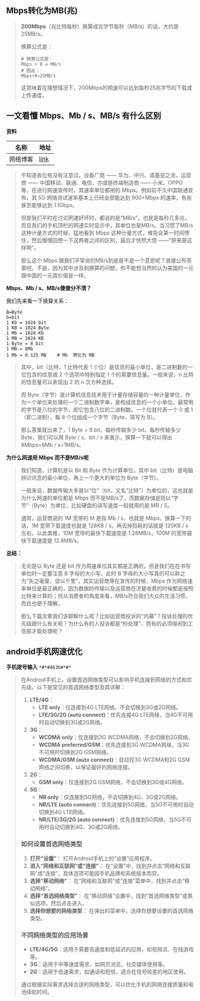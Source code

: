 ##  Mbps转化为MB(兆)

> **200Mbps**（兆比特每秒）换算成兆字节每秒（MB/s）的话，大约是25MB/s。
>
> 换算公式是： 
>
> ```shell
> # 换算公式是：
> Mbps ÷ 8 = MB/s
> # 因此：
> Mbps÷8=25MB/s
> ```
>
> 这意味着在理想情况下，200Mbps的网速可以达到每秒25兆字节的下载或上传速度。





## 一文看懂 Mbps、Mb / s、MB/s 有什么区别

**资料**

| 名称     | 地址                                         |
| -------- | -------------------------------------------- |
| 网络博客 | [link](https://www.ithome.com/0/437/491.htm) |

> 不知道各位有没有注意过，设备厂商 —— 华为、中兴、诺基亚之流，运营商 —— 中国移动、联通、电信，亦或是终端制造商 —— 小米、OPPO 等，在进行网速宣传时，其速率单位都用的 Mbps。例如前不久中国联通宣布，其 5G 网络测试速率基本上已经全部能达到 900+Mbps 的速率，有些甚至能够达到 1.1Gbps。
>
> 但是我们平时在讨论网速好坏时，都说的是“MB/s”，也就是每秒几多兆，而且我们的手机顶栏的网速实时显示中，其单位也是MB/s。当习惯了MB/s这种计量方式的时候，猛地看到 Mbps 这种计量方式，难免会第一时间愣住，然后慢慢回想一下这两者之间的区别，最后才恍然大悟 ——“原来是这样啊”。
>
> 
>
> 那么这个 Mbps 跟我们平常说的MB/s到底是不是一个意思呢？直接公布答案吧，不是，因为其中涉及到换算的问题，你不能想当然的认为美国的一元跟中国的一元其价值是一样。

**Mbps、Mb / s、MB/s傻傻分不清？**

我们先来看一下换算关系：

```shell
B=Byte
b=bit
1 Kb = 1024 bit
1 KB = 1024 Byte
1 Mb = 1024 Kb
1 MB = 1024 KB
1 Byte = 8 bit
1 MB = 8Mb
1 Mb = 0.125 MB    # Mb  转化为 MB
```

> 其中，bit（比特，1 比特代表 1 个位）是信息的最小单位，是二进制数的一位包含的信息或 2 个选项中特别指定 1 个的需要信息量。一般来说，n 比特的信息量可以表现出 2 的 n 次方种选择。
>
> 而 Byte（字节）是计算机信息技术用于计量存储容量的一种计量单位，作为一个单位来处理的一个二进制数字串，是构成信息的一个小单位。最常用的字节是八位的字节，即它包含八位的二进制数。一个位就代表一个 0 或 1（即二进制），每 8 个位组成一个字节（Byte，简写为 B）。
>
> 那么答案就出来了，1 Byte = 8 bit，每秒传输多少 bit、每秒传输多少 Byte，我们可以用 Byte / s、bit / s 来表示，换算一下就可以得出 8Mbps=8Mb / s=1MB/s。

**为什么网速用 Mbps 而不是MB/s呢**

> 我们知道，计算机是以 Bit 和 Byte 作为计算单位，其中 bit（比特）是电脑辨识讯息的最小单位，再上一个更大的单位为 Byte（字节）。
>
> 一般来说，数据传输大多是以“位”（bit，又名“比特”）为单位的，这也就是为什么网速的单位都是 Mbps 而不是MB/s了，而数据存储是则以“字节”（Byte）为单位，比如硬盘的读写速度一般就用的是 MB / S。
>
> 通常，运营商说的 1M 宽带的 M 是指 Mb / s，也就是 Mbps，换算一下的话，1M 宽带下载速度也就是 128KB / s，再去掉损耗的话就是 120KB / s 左右。以此类推，10M 宽带的最快下载速度是 1.28MB/s，100M 的宽带最快下载速度是 12.8MB/s。

**总结：**

> 无论是以 Byte 还是 bit 作为网速单位其实都是正确的，但是我们在在书写单位时一定要注意 B 字母的大小写，此时 B 字母的大小写真的可以称之为“失之毫厘，谬以千里”。其实运营商等在宣传的时候，Mbps 作为网络速率单位是最正确的，因为数据的传输以及运营商在流量收费的时候都是按照比特来计算的；但从消费者的角度来看，MB/s符合我们大众的生活习惯，而且也便于理解。
>
> 那么下篇文章我们该聊聊什么呢？比如运营商投诉的“内幕”？投诉处理的优先级跟什么有关呢？为什么有的人投诉都是“秒处理”，而有的必须得闹到工信部才能处理呢？





## android手机网速优化

**手机拨号输入** `*#*#4636#*#*`

> 在Android手机上，设置首选网络类型可以影响手机连接到网络的方式和优先级。以下是常见的首选网络类型及其详解：
>
> 1. **LTE/4G**：
>    - **LTE only**：仅连接到4G LTE网络，不会切换到3G或2G网络。
>    - **LTE/3G/2G (auto connect)**：优先连接4G LTE网络，当4G不可用时自动切换到3G或2G网络。
> 2. **3G**：
>    - **WCDMA only**：仅连接到3G WCDMA网络，不会切换到2G网络。
>    - **WCDMA preferred/GSM**：优先连接到3G WCDMA网络，当3G不可用时切换到2G GSM网络。
>    - **WCDMA/GSM (auto connect)**：自动在3G WCDMA和2G GSM网络之间切换，以保证最好的网络连接。
> 3. **2G**：
>    - **GSM only**：仅连接到2G GSM网络，不会切换到3G或4G网络。
> 4. **5G**：
>    - **NR only**：仅连接到5G网络，不会切换到4G、3G或2G网络。
>    - **NR/LTE (auto connect)**：优先连接到5G网络，当5G不可用时自动切换到4G LTE网络。
>    - **NR/LTE/3G/2G (auto connect)**：优先连接到5G网络，当5G不可用时自动切换到4G、3G或2G网络。
>
> ### 如何设置首选网络类型
>
> 1. **打开“设置”**： 打开Android手机上的“设置”应用程序。
> 2. **进入“网络和互联网”或“连接”**： 在“设置”中，找到并点击“网络和互联网”或“连接”，具体选项可能因手机品牌和系统版本而异。
> 3. **选择“移动网络”**： 在“网络和互联网”或“连接”菜单中，找到并点击“移动网络”。
> 4. **选择“首选网络类型”**： 在“移动网络”设置中，找到“首选网络类型”或类似选项，然后点击进入。
> 5. **选择你想要的网络类型**： 在弹出的菜单中，选择你想要设置的首选网络类型。
>
> ### 不同网络类型的应用场景
>
> - **LTE/4G/5G**：适用于需要高速度和低延迟的应用，如视频流、在线游戏等。
> - **3G**：适用于中等速度需求，如网页浏览、社交媒体使用等。
> - **2G**：适用于低速需求，如通话和短信，适合在信号较差的地区使用。
>
> 通过根据实际需求选择合适的网络类型，可以优化手机的网络连接质量和电池续航时间。